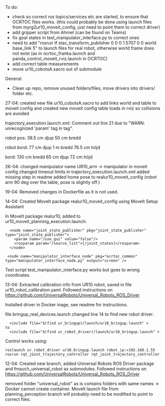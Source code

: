 To do:
* check so correct ros topics/services etc are started, to ensure that OCRTOC files works. (this could probably be done using launch files from myrg2ur10_moveit_config, just need to point them to correct driver)
* add gripper script from Ahmet (can be found on Teams)
* fix goal states in test_manipulator_interface.py to correct ones
* need to add "rosrun tf stac_transform_publisher 0 0 0 1.5707 0 0  world base_link 5" to launch files for real robot, otherwise world frame does not exist (as in ocrtoc_franka.launch and panda_control_moveit_rviz.launch in OCRTOC)
* add correct table measurements
* move ur10_cobotsA.xacro out of submodule

General:
* Clean up repo, remove unused folders/files, move drivers into drivers/ folder etc.

27-04:
created new file ur10_cobotsA.xacro to add links world and table to moveit config and created new moveit config
table loads in rviz so collisions are avoided

trajectory_execution.launch.xml: Comment out line 21 due to "WARN: unrecognized 'param' tag in <include> tag".

robot pos:
38.5 cm djup
50 cm bredd

robot bord:
77 cm djup
1 m bredd
76.5 cm höjd

bord:
130 cm bredd
65 cm djup
72 cm höjd

26-04:
changed manipulator name UR10_arm -> manipulator in moveit config
changed timeout limits in trajectory_execution.launch.xml
added missing step in readme
added home pose to realur10_moveit_config (robot arm 90 deg over the table, pose is slightly off.)

19-04:
Removed changes in Dockerfile as it is not used.

14-04:
Created MoveIt package realur10_moveit_config using MoveIt Setup Assistant

In MoveIt package realur10, added to ur10_moveit_planning_execution.launch:

```
  <node name="joint_state_publisher" pkg="joint_state_publisher" type="joint_state_publisher">
    <param name="/use_gui" value="false"/>
    <rosparam param="/source_list">[/joint_states]</rosparam>
  </node>

 <node name="manipulator_interface_node" pkg="ocrtoc_common" type="manipulator_interface_node.py" output="screen" />
```

Test script test_manipulator_interface.py works but goes to wrong coordinates.

13-04:
Extracted calibration info from UR10 robot, saved in file ur10_robot_calibration.yaml. Followed instructions on https://github.com/UniversalRobots/Universal_Robots_ROS_Driver

Installed driver in Docker inage, see readme for instructions.

file bringup_real_devices.launch changed line 14 to find new robot driver:

```
  <include file="$(find ur_bringup)/launch/ur10_bringup.launch" >
to
  <include file="$(find ur_robot_driver)/launch/ur10_bringup.launch" >
```

Control works using:

```
roslaunch ur_robot_driver ur10_bringup.launch robot_ip:=192.168.1.55
rosrun rqt_joint_trajectory_controller rqt_joint_trajectory_controller
```

12-04:
Created new branch, added Universal Robots ROS Driver package and fmauch_universal_robot as submodules. Followed instructions on https://github.com/UniversalRobots/Universal_Robots_ROS_Driver

removed folder "universal_robot" as is contains folders with same names -> Docker cannot create container. MoveIt launch file from planning_perception branch will probably need to be modified to point to correct files.